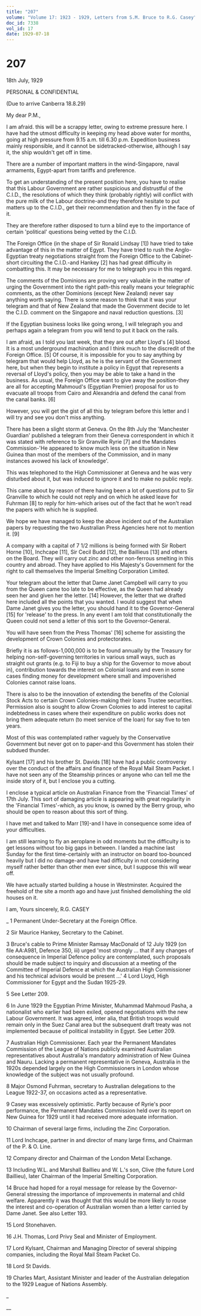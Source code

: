 ```yaml
---
title: "207"
volume: "Volume 17: 1923 - 1929, Letters from S.M. Bruce to R.G. Casey"
doc_id: 7338
vol_id: 17
date: 1929-07-18
---
```


# 207

18th July, 1929

PERSONAL &amp; CONFIDENTIAL

(Due to arrive Canberra 18.8.29)

My dear P.M.,

I am afraid. this will be a scrappy letter, owing to extreme pressure here. I have had the utmost difficulty in keeping my head above water for months, going at high pressure from 9.15 a.m. till 6.30 p.m. Expedition business mainly responsible, and it cannot be sidetracked-otherwise, although I say it, the ship wouldn't get off in time.

There are a number of important matters in the wind-Singapore, naval armaments, Egypt-apart from tariffs and preference.

To get an understanding of the present position here, you have to realise that this Labour Government are rather suspicious and distrustful of the C.I.D., the resolutions of which they think (probably rightly) will conflict with the pure milk of the Labour doctrine-and they therefore hesitate to put matters up to the C.I.D., get their recommendation and then fly in the face of it.

They are therefore rather disposed to turn a blind eye to the importance of certain 'political' questions being vetted by the C.I.D.

The Foreign Office (in the shape of Sir Ronald Lindsay [1]) have tried to take advantage of this in the matter of Egypt. They have tried to rush the Anglo-Egyptian treaty negotiations straight from the Foreign Office to the Cabinet-short circuiting the C.I.D.-and Hankey [2] has had great difficulty in combatting this. It may be necessary for me to telegraph you in this regard.

The comments of the Dominions are proving very valuable in the matter of urging the Government into the right path-this really means your telegraphic comments, as the other Dominions (except New Zealand) never say anything worth saying. There is some reason to think that it was your telegram and that of New Zealand that made the Government decide to let the C.I.D. comment on the Singapore and naval reduction questions. [3]

If the Egyptian business looks like going wrong, I will telegraph you and perhaps again a telegram from you will tend to put it back on the rails.

I am afraid, as I told you last week, that they are out after Lloyd's [4] blood. It is a most underground machination and I think much to the discredit of the Foreign Office. [5] Of course, it is impossible for you to say anything by telegram that would help Lloyd, as he is the servant of the Government here, but when they begin to institute a policy in Egypt that represents a reversal of Lloyd's policy, then you may be able to take a hand in the business. As usual, the Foreign Office want to give away the position-they are all for accepting Mahmoud's (Egyptian Premier) proposal for us to evacuate all troops from Cairo and Alexandria and defend the canal from the canal banks. [6]

However, you will get the gist of all this by telegram before this letter and I will try and see you don't miss anything.

There has been a slight storm at Geneva. On the 8th July the 'Manchester Guardian' published a telegram from their Geneva correspondent in which it was stated with reference to Sir Granville Ryrie [7] and the Mandates Commission-'He appeared to know much less on the situation in New Guinea than most of the members of the Commission, and in many instances avowed his lack of knowledge'.

This was telephoned to the High Commissioner at Geneva and he was very disturbed about it, but was induced to ignore it and to make no public reply.

This came about by reason of there having been a lot of questions put to Sir Granville to which he could not reply and on which he asked leave for Fuhrman [8] to reply for him-which arises out of the fact that he won't read the papers with which he is supplied.

We hope we have managed to keep the above incident out of the Australian papers by requesting the two Australian Press Agencies here not to mention it. [9]

A company with a capital of 7 1/2 millions is being formed with Sir Robert Horne [10], Inchcape [11], Sir Cecil Budd [12], the Baillieus [13] and others on the Board. They will carry out zinc and other non-ferrous smelting in this country and abroad. They have applied to His Majesty's Government for the right to call themselves the Imperial Smelting Corporation Limited.

Your telegram about the letter that Dame Janet Campbell will carry to you from the Queen came too late to be effective, as the Queen had already seen her and given her the letter. [14] However, the letter that we drafted here included all the points that you wanted. I would suggest that when Dame Janet gives you the letter, you should hand it to the Governor-General [15] for 'release' to the press. In any event I am told that constitutionally the Queen could not send a letter of this sort to the Governor-General.

You will have seen from the Press Thomas' [16] scheme for assisting the development of Crown Colonies and protectorates.

Briefly it is as follows-1,000,000 is to be found annually by the Treasury for helping non-self-governing territories in various small ways, such as straight out grants (e.g. to Fiji to buy a ship for the Governor to move about in), contribution towards the interest on Colonial loans and even in some cases finding money for development where small and impoverished Colonies cannot raise loans.

There is also to be the innovation of extending the benefits of the Colonial Stock Acts to certain Crown Colonies-making their loans Trustee securities. Permission also is sought to allow Crown Colonies to add interest to capital indebtedness in cases where their expenditure on public works does not bring them adequate return (to meet service of the loan) for say five to ten years.

Most of this was contemplated rather vaguely by the Conservative Government but never got on to paper-and this Government has stolen their subdued thunder.

Kylsant [17] and his brother St. Davids [18] have had a public controversy over the conduct of the affairs and finance of the Royal Mail Steam Packet. I have not seen any of the Steamship princes or anyone who can tell me the inside story of it, but I enclose you a cutting.

I enclose a typical article on Australian Finance from the 'Financial Times' of 17th July. This sort of damaging article is appearing with great regularity in the 'Financial Times'-which, as you know, is owned by the Berry group, who should be open to reason about this sort of thing.

I have met and talked to Marr [19]-and I have in consequence some idea of your difficulties.

I am still learning to fly an aeroplane in odd moments but the difficulty is to get lessons without too big gaps in between. I landed a machine last Sunday for the first time-certainly with an instructor on board too-bounced heavily but I did no damage-and have had difficulty in not considering myself rather better than other men ever since, but I suppose this will wear off.

We have actually started building a house in Westminster. Acquired the freehold of the site a month ago and have just finished demolishing the old houses on it.

I am, Yours sincerely, R.G. CASEY 

_ 1 Permanent Under-Secretary at the Foreign Office.

2 Sir Maurice Hankey, Secretary to the Cabinet.

3 Bruce's cable to Prime Minister Ramsay MacDonald of 12 July 1929 (on file AA:A981, Defence 350, iii) urged 'most strongly ... that if any changes of consequence in Imperial Defence policy are contemplated, such proposals should be made subject to inquiry and discussion at a meeting of the Committee of Imperial Defence at which the Australian High Commissioner and his technical advisors would be present ...' 4 Lord Lloyd, High Commissioner for Egypt and the Sudan 1925-29.

5 See Letter 209.

6 In June 1929 the Egyptian Prime Minister, Muhammad Mahmoud Pasha, a nationalist who earlier had been exiled, opened negotiations with the new Labour Government. It was agreed, inter alia, that British troops would remain only in the Suez Canal area but the subsequent draft treaty was not implemented because of political instability in Egypt. See Letter 209.

7 Australian High Commissioner. Each year the Permanent Mandates Commission of the League of Nations publicly examined Australian representatives about Australia's mandatory administration of New Guinea and Nauru. Lacking a permanent representative in Geneva, Australia in the 1920s depended largely on the High Commissioners in London whose knowledge of the subject was not usually profound.

8 Major Osmond Fuhrman, secretary to Australian delegations to the League 1922-37, on occasions acted as a representative.

9 Casey was excessively optimistic. Partly because of Ryrie's poor performance, the Permanent Mandates Commission held over its report on New Guinea for 1929 until it had received more adequate information.

10 Chairman of several large firms, including the Zinc Corporation.

11 Lord Inchcape, partner in and director of many large firms, and Chairman of the P. &amp; O. Line.

12 Company director and Chairman of the London Metal Exchange.

13 Including W.L. and Marshall Baillieu and W. L.'s son, Clive (the future Lord Baillieu), later Chairman of the Imperial Smelting Corporation.

14 Bruce had hoped for a royal message for release by the Governor-General stressing the importance of improvements in maternal and child welfare. Apparently it was thought that this would be more likely to rouse the interest and co-operation of Australian women than a letter carried by Dame Janet. See also Letter 193.

15 Lord Stonehaven.

16 J.H. Thomas, Lord Privy Seal and Minister of Employment.

17 Lord Kylsant, Chairman and Managing Director of several shipping companies, including the Royal Mail Steam Packet Co.

18 Lord St Davids.

19 Charles Mart, Assistant Minister and leader of the Australian delegation to the 1929 League of Nations Assembly.

_

__
